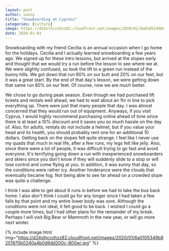 ```yaml
---
layout: post
author: sunny
title: "Snowboarding at Cypress"
categories: [culture]
image: https://d24slhcvzhzz82.cloudfront.net/images/2020/01/6a0105349b8251970b0240a4b0d9e1200c-800wi.jpg
date: 2020-01-01
--- 
```

Snowboarding with my friend Cecilia is an annual occasion when I go home for the holidays. Cecilia and I actually learned snowboarding a few years ago. We signed up for these intro lessons, but arrived at the slopes early and thought that we would try a run before the lesson to see where we at. We were slightly confused, so took the lift to a green run instead of the bunny hills. We got down that run 80% on our butt and 20% on our feet, but it was a great start. By the end of that day's lesson, we were getting down that same run 80% on our feet. Of course, now we are much better.

We chose to go during peak season. Even though we had purchased lift tickets and rentals well ahead, we had to wait about an 1hr in line to pick everything up. There were just that many people that day. I was almost concerned that they would run out of equipment. Anyways, if you visit Cyprus, I would highly recommend purchasing online ahead of time since there is at least a 10% discount and it saves you so much hassle on the day of. Also, for adults, rentals do not include a helmet, but if you value your head and its health, you should probably rent one for an additional 10 dollars. 
Getting back on the slopes felt quite strange. I feel like I never use my quads that much in real life, after a few runs, my legs felt like jelly. Also, since there were a lot of people, it was difficult trying to go fast and avoid everyone. It's terrifying going down a run with inexperienced snowboarders and skiers since you don't know if they will suddenly slide to a stop or will lose control and come flying at you. In addition, it was sunny that day, so the conditions were rather icy. Another hinderance were the clouds that eventually became fog. Not being able to see far ahead on a crowded slope was quite a challenge.

I think I was able to get about 6 runs in before we had to take the bus back home. I also don't think I could go for any longer since I had taken a few falls by that point and my entire lower body was sore. Although the conditions were not ideal, it felt good to be back. I wished I could go a couple more times, but I had other plans for the remainder of my break. Perhaps I will visit Big Bear or Mammoth in the new year, or will go more next winter.


{% include image.html img="https://d24slhcvzhzz82.cloudfront.net/images/2020/01/6a0105349b8251970b0240a4b0d9dd200c-800wi.jpg" %}